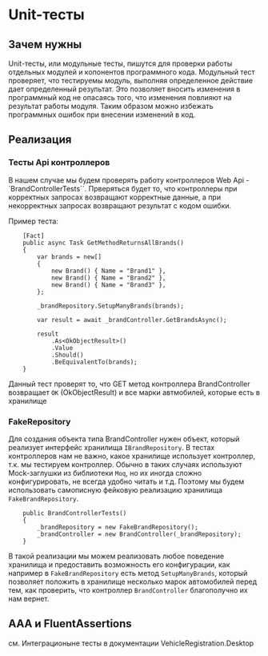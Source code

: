 # Unit-тесты

## Зачем нужны

Unit-тесты, или модульные тесты, пишутся для проверки работы отдельных модулей и копонентов программного кода.
Модульный тест проверяет, что тестируемы модуль, выполняя определенное действие дает определенный результат.
Это позволяет вносить изменения в программный код не опасаясь того, что изменения повлияют на результат работы модуля.
Таким образом можно избежать программных ошибок при внесении изменений в код.

## Реализация 

### Тесты Api контроллеров

В нашем случае мы будем проверять работу контроллеров Web Api - `BrandControllerTests``. Прверяться будет то, 
что контроллеры при корректных запросах возвращают корректные данные, а при некорректных запросах возвращают результат
с кодом ошибки.

Пример теста:

```
    [Fact]
    public async Task GetMethodReturnsAllBrands()
    {
        var brands = new[]
        {
            new Brand() { Name = "Brand1" },
            new Brand() { Name = "Brand2" },
            new Brand() { Name = "Brand3" },
        };
        
        _brandRepository.SetupManyBrands(brands);

        var result = await _brandController.GetBrandsAsync();

        result
            .As<OkObjectResult>()
            .Value
            .Should()
            .BeEquivalentTo(brands);
    }
```
Данный тест проверят то, что GET метод контроллера BrandController возвращает `OK` (OkObjectResult) и все марки
автмобилей, которые есть в хранилище

### FakeRepository

Для создания объекта типа BrandController нужен объект, который реализует интерфейс хранилища `IBrandRepository`.
В тестах контроллеров нам не важно, какое хранилище использует контроллер, т.к. мы тестируем контроллер.
Обычно в таких случаях используют Mock-заглушки из библиотеки `Moq`, но их иногда сложно конфигурировать,
не всегда удобно читать и т.д. Поэтому мы будем использовать самописную фейковую реализацию хранилища `FakeBrandRepository`.

```
    public BrandControllerTests()
    {
        _brandRepository = new FakeBrandRepository();
        _brandController = new BrandController(_brandRepository);
    }
```

В такой реализации мы можем реализовать любое поведение хранилища и предоставить возможность его конфигурации, 
как например в `FakeBrandRepository` есть метод `SetupManyBrands`, который позволяет положить
в хранилище несколько марок автомобилей перед тем, как проверить, что контроллер `BrandController` благополучно их нам вернет.

## AAA и FluentAssertions

см. Интеграционыне тесты в документации VehicleRegistration.Desktop
